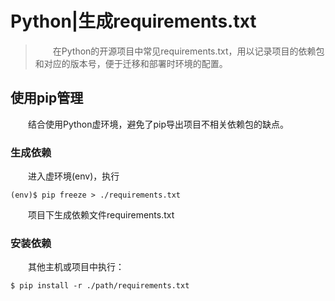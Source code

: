 ﻿# Python|生成requirements.txt
> 　　在Python的开源项目中常见requirements.txt，用以记录项目的依赖包和对应的版本号，便于迁移和部署时环境的配置。

## 使用pip管理

　　结合使用Python虚环境，避免了pip导出项目不相关依赖包的缺点。

### 生成依赖
　　进入虚环境(env)，执行

    (env)$ pip freeze > ./requirements.txt
　　项目下生成依赖文件requirements.txt
### 安装依赖
　　其他主机或项目中执行：

    $ pip install -r ./path/requirements.txt
